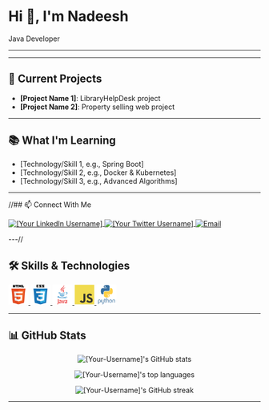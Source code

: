 # Hi 👋, I'm Nadeesh

Java Developer

---



---

## 🚀 Current Projects

- **[Project Name 1]**: LibraryHelpDesk project
- **[Project Name 2]**: Property selling web project


---

## 📚 What I'm Learning

- [Technology/Skill 1, e.g., Spring Boot]
- [Technology/Skill 2, e.g., Docker & Kubernetes]
- [Technology/Skill 3, e.g., Advanced Algorithms]

---

//## 📫 Connect With Me

<p align="left">
  <a href="[Your LinkedIn URL]" target="blank">
    <img align="center" src="https://raw.githubusercontent.com/rahuldkjain/github-profile-readme-generator/master/src/images/icons/Social/linked-in-alt.svg" alt="[Your LinkedIn Username]" height="30" width="40" />
  </a>
  <a href="[Your Twitter URL]" target="blank">
    <img align="center" src="https://raw.githubusercontent.com/rahuldkjain/github-profile-readme-generator/master/src/images/icons/Social/twitter.svg" alt="[Your Twitter Username]" height="30" width="40" />
  </a>
  <a href="mailto:[Your Email Address]">
    <img align="center" src="https://cdn-icons-png.flaticon.com/512/281/281769.png" alt="Email" height="30" width="40" />
  </a>
</p>

---//

## 🛠️ Skills & Technologies

<p align="left">
  <a href="https://www.w3.org/html/" target="_blank" rel="noreferrer"> 
    <img src="https://raw.githubusercontent.com/devicons/devicon/master/icons/html5/html5-original-wordmark.svg" alt="html5" width="40" height="40"/> 
  </a> 
  <a href="https://www.w3schools.com/css/" target="_blank" rel="noreferrer"> 
    <img src="https://raw.githubusercontent.com/devicons/devicon/master/icons/css3/css3-original-wordmark.svg" alt="css3" width="40" height="40"/> 
  </a> 
  <a href="https://www.java.com" target="_blank" rel="noreferrer"> 
    <img src="https://raw.githubusercontent.com/devicons/devicon/master/icons/java/java-original-wordmark.svg" alt="java" width="40" height="40"/> 
  </a> 
  <a href="https://developer.mozilla.org/en-US/docs/Web/JavaScript" target="_blank" rel="noreferrer"> 
    <img src="https://raw.githubusercontent.com/devicons/devicon/master/icons/javascript/javascript-original.svg" alt="javascript" width="40" height="40"/> 
  </a> 
  <a href="https://www.python.org" target="_blank" rel="noreferrer"> 
    <img src="https://raw.githubusercontent.com/devicons/devicon/master/icons/python/python-original-wordmark.svg" alt="python" width="40" height="40"/> 
  </a> 
  <!-- Add more icons here if you want -->
</p>

---

## 📊 GitHub Stats

<p align="center">
  <img src="https://github-readme-stats.vercel.app/api?username=naadesh369x&show_icons=true&theme=default&hide_border=true" alt="[Your-Username]'s GitHub stats"/>
</p>

<p align="center">
  <img src="https://github-readme-stats.vercel.app/api/top-langs/?username=naadesh369x&layout=compact&theme=default&hide_border=true" alt="[Your-Username]'s top languages"/>
</p>

<p align="center">
  <img src="https://github-readme-streak-stats.herokuapp.com/?user==naadesh369x&theme=default&hide_border=true" alt="[Your-Username]'s GitHub streak"/>
</p>

---

